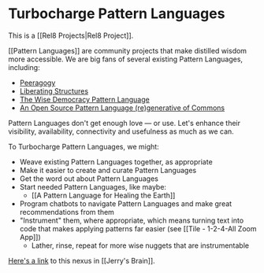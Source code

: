# Turbocharge Pattern Languages

This is a [[Rel8 Projects|Rel8 Project]].

[[Pattern Languages]] are community projects that make distilled wisdom more accessible. We are big fans of several existing Pattern Languages, including: 
- [Peeragogy](https://peeragogy.org/)
- [Liberating Structures](https://www.liberatingstructures.com/)
- [The Wise Democracy Pattern Language](https://www.wd-pl.com/) 
- [An Open Source Pattern Language (re)generative of Commons](https://debategraph.org/Details.aspx?nid=329727)

Pattern Languages don't get enough love — or use. Let's enhance their visibility, availability, connectivity and usefulness as much as we can. 

To Turbocharge Pattern Languages, we might:

- Weave existing Pattern Languages together, as appropriate
- Make it easier to create and curate Pattern Languages
- Get the word out about Pattern Languages
- Start needed Pattern Languages, like maybe:
	- [[A Pattern Language for Healing the Earth]]
- Program chatbots to navigate Pattern Languages and make great recommendations from them 
- "Instrument" them, where appropriate, which means turning text into code that makes applying patterns far easier (see [[Tile - 1-2-4-All Zoom App]])
	- Lather, rinse, repeat for more wise nuggets that are instrumentable 

[Here's a link](https://bra.in/5j9NoR) to this nexus in [[Jerry's Brain]].